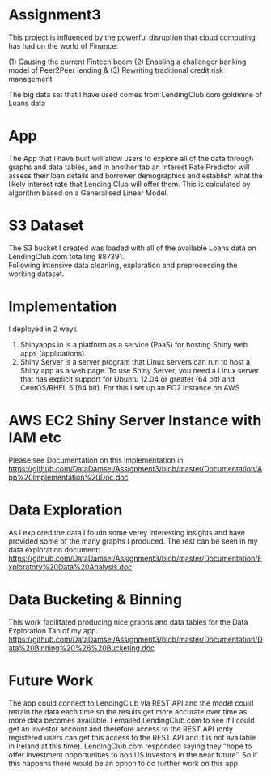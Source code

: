 # Assignment3

This project is influenced by the powerful disruption that cloud computing has had on the world of Finance:

(1) Causing the current Fintech boom    (2)    Enabling a challenger banking model of Peer2Peer lending   &   (3)   Rewriting traditional credit risk management

The big data set that I have used comes from LendingClub.com goldmine of Loans data

App
====
The App that I have built will allow users to explore all of the data through graphs and data tables, and in another tab an Interest Rate Predictor will assess their loan details and borrower demographics and establish what the likely interest rate that Lending Club will offer them.  This is calculated by algorithm based on a Generalised Linear Model.

S3 Dataset
==========
The S3 bucket I created was loaded with all of the available Loans data on LendingClub.com totalling 887391.  
Following intensive data cleaning, exploration and preprocessing the working dataset.

Implementation
===============
I deployed in 2 ways 
1. Shinyapps.io is a platform as a service (PaaS) for hosting Shiny web apps (applications).
2. Shiny Server is a server program that Linux servers can run to host a Shiny app as a web page. To use Shiny Server, you need a Linux server that has explicit support for Ubuntu 12.04 or greater (64 bit) and CentOS/RHEL 5 (64 bit). For this I set up an EC2 Instance on AWS

AWS EC2 Shiny Server Instance with IAM etc
===========================================
Please see Documentation on this implementation in 
https://github.com/DataDamsel/Assignment3/blob/master/Documentation/App%20Implementation%20Doc.doc

Data Exploration
================
As I explored the data I foudn some verey interesting insights and have provided some of the many graphs I produced. 
The rest can be seen in my data exploration document:
https://github.com/DataDamsel/Assignment3/blob/master/Documentation/Exploratory%20Data%20Analysis.doc
 
Data Bucketing & Binning
========================
This work facilitated producing nice graphs and data tables for the Data Exploration Tab of my app.
https://github.com/DataDamsel/Assignment3/blob/master/Documentation/Data%20Binning%20%26%20Bucketing.doc

Future Work
===========

The app could connect to LendingClub via REST API  and the model could retrain the data each time so the results get more accurate over time as more data becomes available.
I emailed LendingClub.com to see if I could get an investor account and therefore access to the REST API (only registered users can get this access to the REST API and it is not available in Ireland at this time).  LendingClub.com responded saying they “hope to offer investment opportunities to non US investors in the near future”.  So if this happens there would be an option to do further work on this app.
